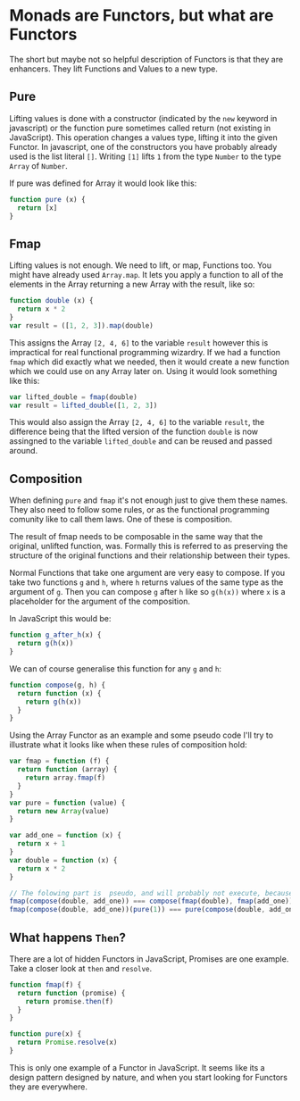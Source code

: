 # Monads are Functors, but what are Functors

The short but maybe not so helpful description of Functors is that they are enhancers. They lift Functions and Values to a new type.

## Pure

Lifting values is done with a constructor (indicated by the `new` keyword in javascript)  or the function pure sometimes called return (not existing in JavaScript). This operation changes a values type, lifting it into the given Functor. In javascript, one of the constructors you have probably already used is the list literal `[]`. Writing `[1]` lifts `1` from the type `Number` to the type `Array` of `Number`.

If pure was defined for Array it would look like this:

``` js
function pure (x) {
  return [x]
}
```

## Fmap

Lifting values is not enough. We need to lift, or map, Functions too. You might have already used `Array.map`. It lets you apply a function to all of the elements in the Array returning a new Array with the result, like so:

``` js
function double (x) {
  return x * 2
}
var result = ([1, 2, 3]).map(double)
```

This assigns the Array `[2, 4, 6]` to the variable `result` however this is impractical for real functional programming wizardry. If we had a function `fmap` which did exactly what we needed, then it would create a new function which we could use on any Array later on. Using it would look something like this:

``` js
var lifted_double = fmap(double)
var result = lifted_double([1, 2, 3])
```

This would also assign the Array `[2, 4, 6]` to the variable `result`, the difference being that the lifted version of the function `double` is now assingned to the variable `lifted_double` and  can be reused and passed around.

## Composition

When defining `pure` and `fmap` it's not enough just to give them these names. They also need to follow some rules, or as the functional programming comunity like to call them laws. One of these is composition.

The result of fmap needs to be composable in the same way that the original, unlifted function, was. Formally this is referred to as preserving the structure of the original functions and their relationship between their types.

Normal Functions that take one argument are very easy to compose. If you take two functions `g` and `h`, where `h` returns values of the same type as the argument of `g`. Then you can compose `g` after `h` like so `g(h(x))` where `x` is a placeholder for the argument of the composition.

In JavaScript this would be:

``` js
function g_after_h(x) {
  return g(h(x))
}
```

We can of course generalise this function for any `g` and `h`:

``` js
function compose(g, h) {
  return function (x) {
    return g(h(x))
  }
}
```

Using the Array Functor as an example and some pseudo code I'll try to illustrate what it looks like when these rules of composition hold:

``` js
var fmap = function (f) {
  return function (array) {
    return array.fmap(f)
  }
}
var pure = function (value) {
  return new Array(value)
}

var add_one = function (x) {
  return x + 1
}
var double = function (x) {
  return x * 2
}

// The folowing part is  pseudo, and will probably not execute, because of how `===` works
fmap(compose(double, add_one)) === compose(fmap(double), fmap(add_one))
fmap(compose(double, add_one))(pure(1)) === pure(compose(double, add_one)(1))
```

## What happens `Then`?

There are a lot of hidden Functors in JavaScript, Promises are one example. Take a closer look at `then` and `resolve`.

``` js
function fmap(f) {
  return function (promise) {
    return promise.then(f)
  }
}

function pure(x) {
  return Promise.resolve(x)
}
```

This is only one example of a Functor in JavaScript. It seems like its a design pattern designed by nature, and when you start looking for Functors they are everywhere.
